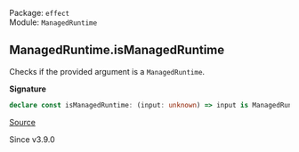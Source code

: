 Package: `effect`<br />
Module: `ManagedRuntime`<br />

## ManagedRuntime.isManagedRuntime

Checks if the provided argument is a `ManagedRuntime`.

**Signature**

```ts
declare const isManagedRuntime: (input: unknown) => input is ManagedRuntime<unknown, unknown>
```

[Source](https://github.com/Effect-TS/effect/tree/main/packages/effect/src/ManagedRuntime.ts#L31)

Since v3.9.0